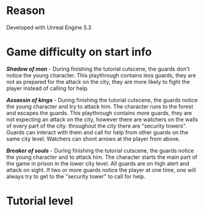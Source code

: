 # Reason

Developed with Unreal Engine 5.3

# Game difficulty on start info

_**Shadow of man**_ - During finishing the tutorial cutscene, the guards don't notice the young character. This playthrough contains less guards, they are not as prepared for the attack on the city, they are more likely to fight the player instead of calling for help.

_**Assassin of kings**_ - During finishing the tutorial cutscene, the guards notice the young character and try to attack him. The character runs to the forest and escapes the guards. This playthrough contains more guards, they are not expecting an attack on the city, however there are watchers on the walls of every part of the city. throughout the city there are "security towers". Guards can interact with them and call for help from other guards on the same city level. Watchers can shoot arrows at the player from above.

_**Breaker of souls**_ - During finishing the tutorial cutscene, the guards notice the young character and to attack him. The character starts the main part of the game in prison in the lower city level. All guards are on high alert and attack on sight. If two or more guards notice the player at one time, one will always try to get to the "security tower" to call for help.


# Tutorial level

